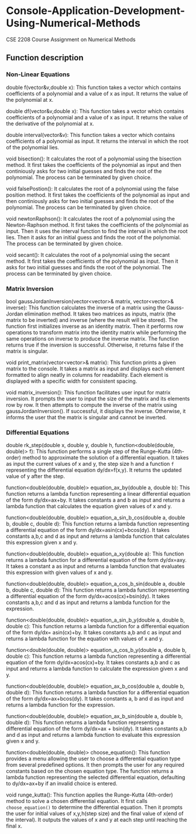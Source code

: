 # Console-Application-Development-Using-Numerical-Methods
CSE 2208 Course Assignment on Numerical Methods

## Function description

### Non-Linear Equations

double f(vector<double>&v,double x): This function takes a vector which contains coefficients of a polynomial and a value of x as input. It returns the value of the polynomial at x.

double df(vector<double>&v,double x): This function takes a vector which contains coefficients of a polynomial and a value of x as input. It returns the value of the derivative of the polynomial at x.

double interval(vector<double>&v): This function takes a vector which contains coefficients of a polynomial as input. It returns the interval in which the root of the polynomial lies.

void bisection(): It calculates the root of a polynomial using the bisection method. It first takes the coefficients of the polynomial as input and then continiously asks for two initial guesses and finds the root of the polynomial. The process can be terminated by given choice.

void falsePostion(): It calculates the root of a polynomial using the false position method. It first takes the coefficients of the polynomial as input and then continiously asks for two initial guesses and finds the root of the polynomial. The process can be terminated by given choice.

void newtonRaphson(): It calculates the root of a polynomial using the Newton-Raphson method. It first takes the coefficients of the polynomial as input. Then it uses the interval function to find the interval in which the root lies. Then it asks for an initial guess and finds the root of the polynomial. The process can be terminated by given choice.

void secant(): It calculates the root of a polynomial using the secant method. It first takes the coefficients of the polynomial as input. Then it asks for two initial guesses and finds the root of the polynomial. The process can be terminated by given choice.

### Matrix Inversion

bool gaussJordanInversion(vector<vector<double>>& matrix, vector<vector<double>>& inverse): This function calculates the inverse of a matrix using the Gauss-Jordan elimination method. It takes two matrices as inputs, matrix (the matrix to be inverted) and inverse (where the result will be stored). The function first initializes inverse as an identity matrix. Then it performs row operations to transform matrix into the identity matrix while performing the same operations on inverse to produce the inverse matrix. The function returns true if the inversion is successful. Otherwise, it returns false if the matrix is singular.

void print_matrix(vector<vector<double>>& matrix): This function prints a given matrix to the console. It takes a matrix as input and displays each element formatted to align neatly in columns for readability. Each element is displayed with a specific width for consistent spacing.

void matrix_inversion(): This function facilitates user input for matrix inversion. It prompts the user to input the size of the matrix and its elements row by row. It then attempts to compute the inverse of the matrix using gaussJordanInversion(). If successful, it displays the inverse. Otherwise, it informs the user that the matrix is singular and cannot be inverted.

### Differential Equations

double rk_step(double x, double y, double h, function<double(double, double)> f): This function performs a single step of the Runge-Kutta (4th-order) method to approximate the solution of a differential equation. It takes as input the current values of x and y, the step size h and a function `f` representing the differential equation dy/dx=f(x,y). It returns the updated value of y after the step.

function<double(double, double)> equation_ax_by(double a, double b): This function returns a lambda function representing a linear differential equation of the form dy/dx=ax+by. It takes constants a and b as input and returns a lambda function that calculates the equation given values of x and y.

function<double(double, double)> equation_a_sin_b_cos(double a, double b, double c, double d): This function returns a lambda function representing a differential equation of the form dy/dx=asin(cx)+bcos(dy). It takes constants a,b,c and d as input and returns a lambda function that calculates this expression given x and y.

function<double(double, double)> equation_a_xy(double a): This function returns a lambda function for a differential equation of the form dy/dx=axy. It takes a constant a as input and returns a lambda function that evaluates this expression with given values of x and y.

function<double(double, double)> equation_a_cos_b_sin(double a, double b, double c, double d): This function returns a lambda function representing a differential equation of the form dy/dx=acos(cx)+bsin(dy). It takes constants a,b,c and d as input and returns a lambda function for the expression.

function<double(double, double)> equation_a_sin_b_y(double a, double b, double c): This function returns a lambda function for a differential equation of the form dy/dx= asin(cx)+by. It takes constants a,b and c as input and returns a lambda function for the equation with values of x and y.

function<double(double, double)> equation_a_cos_b_y(double a, double b, double c): This function returns a lambda function representing a differential equation of the form dy/dx=acos(cx)+by. It takes constants a,b and c as input and returns a lambda function to calculate the expression given x and y.

function<double(double, double)> equation_ax_b_cos(double a, double b, double d): This function returns a lambda function for a differential equation of the form dy/dx=ax+bcos(dy). It takes constants a, b and d as input and returns a lambda function for the expression.

function<double(double, double)> equation_ax_b_sin(double a, double b, double d): This function returns a lambda function representing a differential equation of the form dy/dx=ax + bsin(dy). It takes constants a,b and d as input and returns a lambda function to evaluate this expression given x and y.

function<double(double, double)> choose_equation(): This function provides a menu allowing the user to choose a differential equation type from several predefined options. It then prompts the user for any required constants based on the chosen equation type. The function returns a lambda function representing the selected differential equation, defaulting to dy/dx=ax+by if an invalid choice is entered.

void runge_kutta(): This function applies the Runge-Kutta (4th-order) method to solve a chosen differential equation. It first calls `choose_equation()` to determine the differential equation. Then it prompts the user for initial values of x,y,h(step size) and the final value of x(end of the interval). It outputs the values of x and y at each step until reaching the final x.
